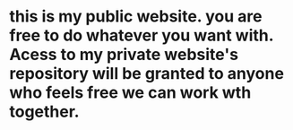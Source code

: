 # this is my public website. you are free to do whatever you want with. Acess to my private website's repository will be granted to anyone who feels free we can work wth together. 
